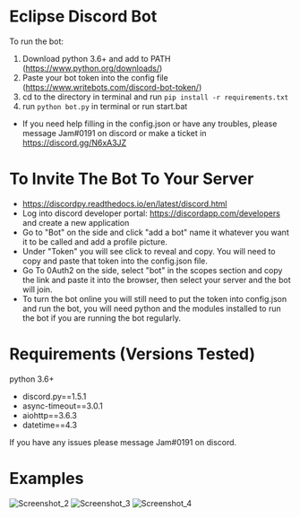 # Eclipse Discord Bot
To run the bot:
1. Download python 3.6+ and add to PATH (https://www.python.org/downloads/)
2. Paste your bot token into the config file (https://www.writebots.com/discord-bot-token/)
3. cd to the directory in terminal and run `pip install -r requirements.txt`
4. run `python bot.py` in terminal or run start.bat

- If you need help filling in the config.json or have any troubles, please message Jam#0191 on discord or make a ticket in https://discord.gg/N6xA3JZ

# To Invite The Bot To Your Server
- https://discordpy.readthedocs.io/en/latest/discord.html
- Log into discord developer portal: https://discordapp.com/developers and create a new application
- Go to "Bot" on the side and click "add a bot" name it whatever you want it to be called and add a profile picture.
- Under "Token" you will see click to reveal and copy. You will need to copy and paste that token into the config.json file.
- Go To 0Auth2 on the side, select "bot" in the scopes section and copy the link and paste it into the browser, then select your server and the bot will join.
- To turn the bot online you will still need to put the token into config.json and run the bot, you will need python and the modules installed to run the bot if you are running the bot regularly.

# Requirements (Versions Tested)
python 3.6+
- discord.py==1.5.1
- async-timeout==3.0.1
- aiohttp==3.6.3
- datetime==4.3

If you have any issues please message Jam#0191 on discord.

# Examples

![Screenshot_2](https://user-images.githubusercontent.com/67332910/194765022-7e2d3ca1-8a2b-4eec-a30c-e92f90ae64ab.png)
![Screenshot_3](https://user-images.githubusercontent.com/67332910/194765226-9c31388d-0cce-418e-adf3-6f856a0b82ba.png)
![Screenshot_4](https://user-images.githubusercontent.com/67332910/194765781-6447dc7a-026e-43e1-a87e-103fde16cd6e.png)

